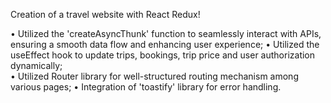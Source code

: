 Creation of a travel website with React Redux!

•	Utilized the 'createAsyncThunk' function to seamlessly interact with APIs, ensuring a smooth data flow and enhancing user experience;
•	Utilized the useEffect hook to update trips, bookings, trip price and user authorization dynamically;     
•	Utilized Router library for well-structured routing mechanism among various pages;
•	Integration of 'toastify' library for error handling.


